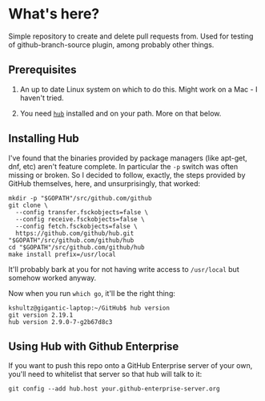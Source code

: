 # What's here?

Simple repository to create and delete pull requests from. 
Used for testing of github-branch-source plugin, among 
probably other things.

## Prerequisites

1. An up to date Linux system on which to do this. Might work on a Mac - I haven't tried.

2. You need [`hub`](https://github.com/github/hub) installed and on your path. More on that below.

## Installing Hub

I've found that the binaries provided by package managers (like apt-get, dnf, etc) aren't feature complete.
In particular the `-p` switch was often missing or broken. So I decided to follow, exactly, the 
steps provided by GitHub themselves, here, and unsurprisingly, that worked:

```
mkdir -p "$GOPATH"/src/github.com/github
git clone \
  --config transfer.fsckobjects=false \
  --config receive.fsckobjects=false \
  --config fetch.fsckobjects=false \
  https://github.com/github/hub.git "$GOPATH"/src/github.com/github/hub
cd "$GOPATH"/src/github.com/github/hub
make install prefix=/usr/local
```

It'll probably bark at you for not having write access to `/usr/local` but somehow worked anyway.

Now when you run `which go`, it'll be the right thing:

```
kshultz@gigantic-laptop:~/GitHub$ hub version
git version 2.19.1
hub version 2.9.0-7-g2b67d8c3
```

## Using Hub with Github Enterprise

If you want to push this repo onto a GitHub Enterprise server of your own, you'll need to whitelist 
that server so that hub will talk to it:

```
git config --add hub.host your.github-enterprise-server.org
```

